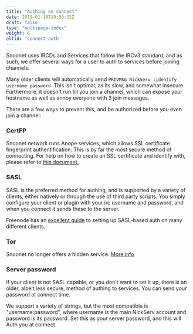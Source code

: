 ```yaml
---
title: "Authing on connect"
date: 2019-01-10T19:50:32Z
draft: false
type: "multipage-index"
weight: 6
altid: 'connect-auth'
---
```


Snoonet uses IRCDs and Services that follow the IRCv3 standard, and as such, we offer several ways for a user to auth to services before joining channels.

Many older clients will automatically send `PRIVMSG NickServ :identify username password`. This isn't optimal, as its slow, and somewhat insecure. Furthermore, it doesn't run till you join a channel, which can expose your hostname as well as annoy everyone with 3 join messages.

There are a few ways to prevent this, and be authorized before you even join a channel:

### CertFP

Snoonet network runs Anope services, which allows SSL certificate fingerprint authentification.  This is by far the most secure method of connecting. For help on how to create an SSL certificate and identify with, please refer to [this document.](https://www.oftc.net/NickServ/CertFP/)

### SASL

SASL is the preferred method for authing, and is supported by a variety of clients, either natively or through the use of third party scripts. You simply configure your client or plugin with your irc username and password, and when you connect it sends these to the server.

Freenode has an [excellent guide](https://freenode.net/kb/answer/sasl) to setting up SASL-based auth on many different clients.

### Tor

Snoonet no longer offers a hidden service. [More info](/tor).

### Server password

If your client is not SASL capable, or you don't want to set it up, there is an older, albeit less secure, method of authing to services. You can send your password at connect time.

We support a variety of strings, but the most compatible is "username:password", where username is the main NickServ account and password is its password. Set this as your server password, and this will Auth you at connect.
